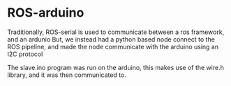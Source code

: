 # ROS-arduino
Traditionally, ROS-serial is used to communicate between a ros framework, and an ardunio
But, we instead had a python based node connect to the ROS pipeline, and made the node communicate with the arduino using an I2C protocol

The slave.ino program was run on the arduino, this makes use of the wire.h library, and it was then communicated to.

